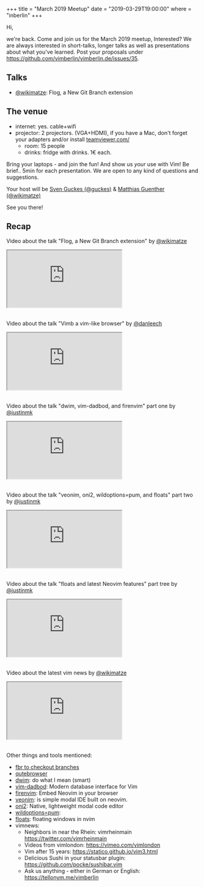 +++
title = "March 2019 Meetup"
date = "2019-03-29T19:00:00"
where = "inberlin"
+++

Hi,

we're back. Come and join us for the March 2019 meetup,
Interested? We are always interested in short-talks, longer talks as well as presentations about what you've learned.
Post your proposals under
<https://github.com/vimberlin/vimberlin.de/issues/35>.


## Talks

- [@wikimatze](https://twitter.com/wikimatze "@wikimatze"): Flog, a New Git Branch extension


## The venue

- internet: yes. cable+wifi
- projector: 2 projectors. (VGA+HDMI), if you have a Mac, don't forget your adapters and/or install
  [teamviewer.com/](http://www.teamviewer.com/de/)
  - room: 15 people
  - drinks: fridge with drinks. 1€ each.


Bring your laptops - and join the fun! And show us *your* use with Vim! Be brief.. 5min for each presentation. We are
open to any kind of questions and suggestions.


Your host will be [Sven Guckes (@guckes)](http://www.guckes.net "Sven Guckes") & [Matthias Guenther
(@wikimatze)](https://wikimatze.de/ "Matthias Guenther (@wikimatze)")


See you there!


<a id="recap"></a>
## Recap

Video about the talk "Flog, a New Git Branch extension" by [@wikimatze](https://twitter.com/wikimatze "wikimatze")

<div class="video-responsive">
  <iframe src="https://www.youtube-nocookie.com/embed/7cHvO5NXsJY?controls=0" allowfullscreen></iframe>
</div>

<br>


Video about the talk "Vimb a vim-like browser" by [@danleech](https://twitter.com/dantleech "danleech")

<div class="video-responsive">
  <iframe src="https://www.youtube-nocookie.com/embed/ESo_l8d25TY?controls=0" allowfullscreen></iframe>
</div>

<br>


Video about the talk "dwim, vim-dadbod, and firenvim" part one by [@justinmk](https://twitter.com/justinmk "justinmk")

<div class="video-responsive">
  <iframe src="https://www.youtube-nocookie.com/embed/RilVOXOBNTU?controls=0" allowfullscreen></iframe>
</div>

<br>


Video about the talk "veonim, oni2, wildoptions=pum, and floats" part two by [@justinmk](https://twitter.com/justinmk "justinmk")

<div class="video-responsive">
  <iframe src="https://www.youtube-nocookie.com/embed/U0yrIsYlmAk?controls=0" allowfullscreen></iframe>
</div>

<br>


Video about the talk "floats and latest Neovim features" part tree by [@justinmk](https://twitter.com/justinmk "justinmk")

<div class="video-responsive">
  <iframe src="https://www.youtube-nocookie.com/embed/NUwwdhWhzt0?controls=0" allowfullscreen></iframe>
</div>

<br>


Video about the latest vim news by [@wikimatze](https://twitter.com/wikimatze "wikimatze")

<div class="video-responsive">
  <iframe src="https://www.youtube-nocookie.com/embed/6ypw4d5Uit0?controls=0" allowfullscreen></iframe>
</div>

<br>


Other things and tools mentioned:

- [fbr to checkout branches](https://github.com/junegunn/fzf/wiki/examples#git "fbr to checkout branches")
- [qutebrowser](https://www.qutebrowser.org/ "qutebrowser")
- [dwim](https://en.wikipedia.org/wiki/DWIM "dwim"): do what I mean (smart)
- [vim-dadbod](https://github.com/tpope/vim-dadbod "vim-dadbod"): Modern database interface for Vim
- [firenvim](https://github.com/glacambre/firenvim "firenvim"):  Embed Neovim in your browser
- [veonim](https://github.com/veonim/veonim "veonim"): is simple modal IDE built on neovim.
- [oni2](https://github.com/onivim/oni2 "oni2"): Native, lightweight modal code editor
- [wildoptions=pum](https://twitter.com/Neovim/status/1107014096908664832 "wildoptions=pum"):
- [floats](https://twitter.com/Neovim/status/1101893773561348096 "float"): floating windows in nvim
- vimnews:
  - Neighbors in near the Rhein: vimrheinmain <https://twitter.com/vimrheinmain>
  - Videos from vimlondon: <https://vimeo.com/vimlondon>
  - Vim after 15 years: <https://statico.github.io/vim3.html>
  - Delicious Sushi in your statusbar plugin: https://github.com/pocke/sushibar.vim
  - Ask us anything - either in German or English: https://tellonym.me/vimberlin

